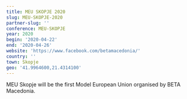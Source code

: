 ```yaml
---
title: MEU SKOPJE 2020
slug: MEU-SKOPJE-2020
partner-slug: ''
conference: MEU-SKOPJE
year: 2020
begin: '2020-04-22'
end: '2020-04-26'
website: 'https://www.facebook.com/betamacedonia/'
country: ''
town: Skopje
geo: '41.9964600,21.4314100'
---
```

MEU Skopje will be the first Model European Union organised by BETA Macedonia.
